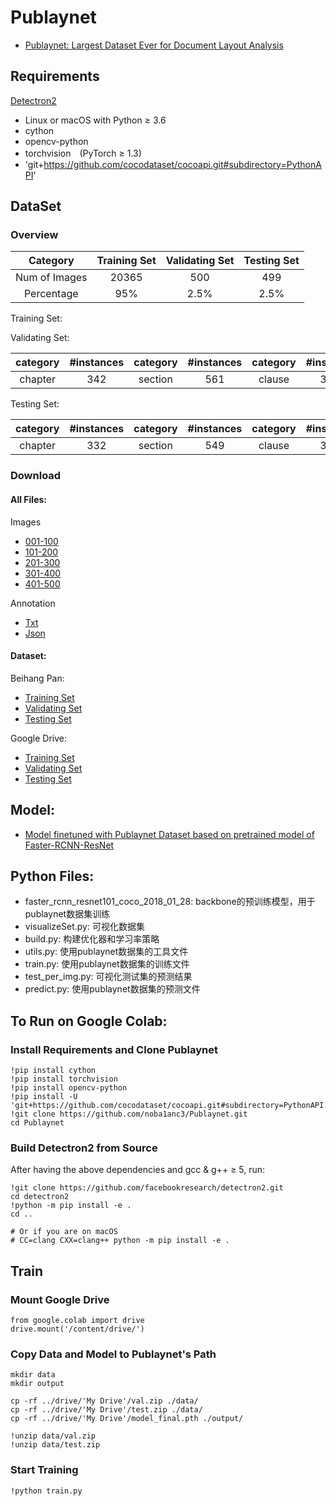 # Publaynet
+ [Publaynet: Largest Dataset Ever for Document Layout Analysis](https://arxiv.org/pdf/1908.07836)

## Requirements
[Detectron2](https://github.com/facebookresearch/detectron2)
- Linux or macOS with Python ≥ 3.6
- cython
- opencv-python
- torchvision　(PyTorch ≥ 1.3)
- 'git+https://github.com/cocodataset/cocoapi.git#subdirectory=PythonAPI'

## DataSet
### Overview
|  Category     | Training Set  | Validating Set  | Testing Set  |
|:-------------:|:-------------:|:---------------:|:------------:|
| Num of Images | 20365         | 500             | 499          |
| Percentage    | 95%           | 2.5%            | 2.5%         |

Training Set:

Validating Set:

| category | #instances | category | #instances | category | #instances | category | #instances |
|:--------:|:----------:|:--------:|:----------:|:--------:|:----------:|:--------:|:----------:|
| chapter  | 342        | section  | 561        | clause   | 3624       | total    | 4527       |

Testing Set:

| category | #instances | category | #instances | category | #instances | category | #instances |
|:--------:|:----------:|:--------:|:----------:|:--------:|:----------:|:--------:|:----------:|
| chapter  | 332        | section  | 549        | clause   | 3352       | total    | 4233       |

### Download
#### All Files:
Images
* [001-100](https://bhpan.buaa.edu.cn:443/link/4399929A767FFDB1050AF5B5BA055073)
* [101-200](https://bhpan.buaa.edu.cn:443/link/9F28152E98CF60E531195B8E6640EF2C)
* [201-300](https://bhpan.buaa.edu.cn:443/link/877D5DAC0B19BFAE6AFFA97D92B14477)
* [301-400](https://bhpan.buaa.edu.cn:443/link/E142647428D4D3E18544D865B944A87F)
* [401-500](https://bhpan.buaa.edu.cn:443/link/D6D4B32C95E41C2D374981A2C43B7827)

Annotation
* [Txt](https://bhpan.buaa.edu.cn:443/link/0E4FDB66D538F60A891E51CBB94F09A7)
* [Json](https://bhpan.buaa.edu.cn:443/link/B1934FD5815D3F3F89323239CEBC73B3)

#### Dataset:
Beihang Pan:
- [Training Set](https://bhpan.buaa.edu.cn/#/link/8652A7C4D9564589A017F078DF72D532?gns=6DB717ABC02F4A6794D661D007D50419%2FD3BB1FB487824A5BB26CE7A3F259D7B1%2F16F22C7FB23E4C8F80C5281445AAC8A3)
- [Validating Set](https://bhpan.buaa.edu.cn/#/link/8652A7C4D9564589A017F078DF72D532?gns=6DB717ABC02F4A6794D661D007D50419%2FD3BB1FB487824A5BB26CE7A3F259D7B1%2FCED866A3B19F451B85F6700804150471)
- [Testing Set](https://bhpan.buaa.edu.cn/#/link/8652A7C4D9564589A017F078DF72D532?gns=6DB717ABC02F4A6794D661D007D50419%2FD3BB1FB487824A5BB26CE7A3F259D7B1%2FF3CAF395CE5946758223D044616A894F)

Google Drive:
- [Training Set]()
- [Validating Set](https://drive.google.com/open?id=1U5EkjBXjIz9rFL74oNAojb3PsQFk5AGG)
- [Testing Set](https://drive.google.com/open?id=1or8Mzxp7Q-GOihxkfH7scCJIeNTs86ar)

## Model:
 - [Model finetuned with Publaynet Dataset based on pretrained model of Faster-RCNN-ResNet](https://drive.google.com/open?id=1DPfPmN7Z-aefzSCw_KcCPxi4ArTeG5cl)

## Python Files:
* faster_rcnn_resnet101_coco_2018_01_28: backbone的预训练模型，用于publaynet数据集训练
* visualizeSet.py: 可视化数据集
* build.py: 构建优化器和学习率策略
* utils.py: 使用publaynet数据集的工具文件
* train.py: 使用publaynet数据集的训练文件
* test_per_img.py: 可视化测试集的预测结果
* predict.py: 使用publaynet数据集的预测文件


## To Run on Google Colab:
### Install Requirements and Clone Publaynet
```
!pip install cython
!pip install torchvision
!pip install opencv-python
!pip install -U 'git+https://github.com/cocodataset/cocoapi.git#subdirectory=PythonAPI'
!git clone https://github.com/noba1anc3/Publaynet.git
cd Publaynet
```

### Build Detectron2 from Source

After having the above dependencies and gcc & g++ ≥ 5, run:
```
!git clone https://github.com/facebookresearch/detectron2.git
cd detectron2
!python -m pip install -e .
cd ..

# Or if you are on macOS
# CC=clang CXX=clang++ python -m pip install -e .
```

## Train
### Mount Google Drive
```
from google.colab import drive
drive.mount('/content/drive/')
```

### Copy Data and Model to Publaynet's Path
```
mkdir data
mkdir output

cp -rf ../drive/'My Drive'/val.zip ./data/
cp -rf ../drive/'My Drive'/test.zip ./data/
cp -rf ../drive/'My Drive'/model_final.pth ./output/

!unzip data/val.zip
!unzip data/test.zip
```

### Start Training
```
!python train.py
```
